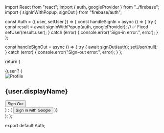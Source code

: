 import React from "react";
import { auth, googleProvider } from "../firebase";
import { signInWithPopup, signOut } from "firebase/auth";

const Auth = ({ user, setUser }) => {
  const handleSignIn = async () => {
    try {
      const result = await signInWithPopup(auth, googleProvider);  // ✅ Fixed
      setUser(result.user);
    } catch (error) {
      console.error("Sign-in error:", error);
    }
  };

  const handleSignOut = async () => {
    try {
      await signOut(auth);
      setUser(null);
    } catch (error) {
      console.error("Sign-out error:", error);
    }
  };

  return (
    <div className="text-center">
      {user ? (
        <div>
          <img src={user.photoURL} alt="Profile" className="w-16 h-16 rounded-full mx-auto" />
          <h2 className="text-xl font-semibold">{user.displayName}</h2>
          <button className="mt-4 px-4 py-2 bg-red-500 text-white rounded" onClick={handleSignOut}>
            Sign Out
          </button>
        </div>
      ) : (
        <button className="px-4 py-2 bg-blue-500 text-white rounded" onClick={handleSignIn}>
          Sign in with Google
        </button>
      )}
    </div>
  );
};

export default Auth;
